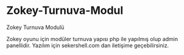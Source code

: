 # Zokey-Turnuva-Modul
Zokey Turnuva Modulü

Zokey oyunu için modüler turnuva yapısı php ile yapılmış olup admin panellidir. Yazılım için sekershell.com dan iletişime geçebilirsiniz.
